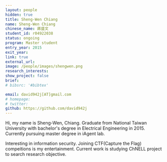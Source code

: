 ```yaml
---
layout: people
hidden: true
title: Sheng-Wen Chiang
name: Sheng-Wen Chiang
chinese_name: 蔣盛文
student_id: r04922038
status: ongoing
program: Master student
entry_year: 2015
exit_year:
link: true
external_url:
image: /people/images/shengwen.png
research_interests: 
show_project: false
brief:
# bibsrc: '#bibtex'

email: david942j[AT]gmail.com
# homepage: 
# twitter: 
github: https://github.com/david942j
---
```


Hi, my name is Sheng-Wen, Chiang. Graduate from National Taiwan University with bachelor's degree in Electrical Engineering in 2015. Currently pursuing master degree in iAgent lab.

Interesting in information security. Joining CTF(Capture the Flag) compeitions is my entertainment. Current work is studying ChNELL project to search research objective.

<pre id="bibtex">
    
</pre>
